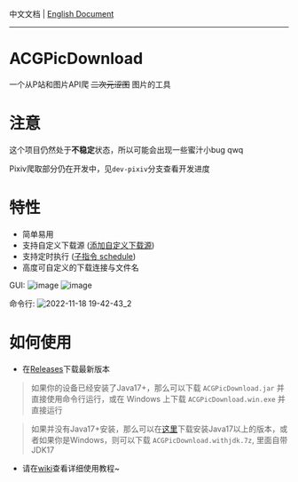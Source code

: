中文文档 | [English Document](https://github.com/zxzxy/ACGPicDownload/blob/master/README.en.md)

--------------------

# ACGPicDownload

一个从P站和图片API爬 ~~二次元涩图~~ 图片的工具

# 注意

这个项目仍然处于**不稳定**状态，所以可能会出现一些蜜汁小bug qwq

Pixiv爬取部分仍在开发中，见`dev-pixiv`分支查看开发进度

# 特性

- 简单易用
- 支持自定义下载源 ([添加自定义下载源](https://github.com/zxzxy/ACGPicDownload/wiki/%E6%B7%BB%E5%8A%A0%E8%87%AA%E5%AE%9A%E4%B9%89%E4%B8%8B%E8%BD%BD%E6%BA%90))
- 支持定时执行 ([子指令 schedule](https://github.com/zxzxy/ACGPicDownload/wiki/%E4%BD%BF%E7%94%A8%E6%95%99%E7%A8%8B#%E5%AD%90%E6%8C%87%E4%BB%A4-schedule))
- 高度可自定义的下载连接与文件名

GUI:
![image](https://user-images.githubusercontent.com/73475219/204726878-32b7817f-e89e-42a3-84b0-2706a5566ee8.png)
![image](https://user-images.githubusercontent.com/73475219/203989880-dd08ef60-af17-4bbd-9c20-b16d77e7f832.png)

命令行:
![2022-11-18 19-42-43_2](https://user-images.githubusercontent.com/73475219/202701179-2b8439ac-0f0a-4f12-9fbc-9574a1620411.gif)

# 如何使用

- 在[Releases](https://github.com/zxzxy/ACGPicDownload/releases)下载最新版本

>如果你的设备已经安装了Java17+，那么可以下载 `ACGPicDownload.jar` 并直接使用命令行运行，或在 Windows 上下载 `ACGPicDownload.win.exe` 并直接运行

>如果并没有Java17+安装，那么可以在[这里](https://adoptium.net/zh-CN/temurin/archive)下载安装Java17以上的版本，或者如果你是Windows，则可以下载 `ACGPicDownload.withjdk.7z`, 里面自带JDK17

- 请在[wiki](https://github.com/zxzxy/ACGPicDownload/wiki)查看详细使用教程~
